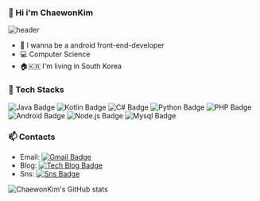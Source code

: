 ### 👋 Hi i'm ChaewonKim
![header](https://capsule-render.vercel.app/api?type=waving&color=auto&height=300&section=header&text=ChaewonKim&fontSize=90)
- 🌱   I wanna be a android front-end-developer
- 💻   Computer Science
- 🏠🇰🇷  I'm living in South Korea

### 🔧 Tech Stacks
![Java Badge](https://img.shields.io/badge/Java-orange?style=flat-square&logo=Java&logoColor=white) ![Kotlin Badge](https://img.shields.io/badge/Kotlin-blueviolet?style=flat-square&logo=Kotlin&logoColor=white) ![C# Badge](https://img.shields.io/badge/-C%23-blue?style=flat-square&logo=c#&logoColor=white) ![Python Badge](https://img.shields.io/badge/Python-darkblue?style=flat-square&logo=python&logoColor=white) ![PHP Badge](https://img.shields.io/badge/PHP-red?style=flat-square&logo=php&logoColor=white) ![Android Badge](https://img.shields.io/badge/Android-green?style=flat-square&logo=android&logoColor=white)  ![Node.js Badge](https://img.shields.io/badge/Node.js-darkgreen?style=flat-square&logo=Node.js&logoColor=white)  ![Mysql Badge](https://img.shields.io/badge/Mysql-yellow?style=flat-square&logo=mysql&logoColor=white)

### 📫 Contacts
- Email: [![Gmail Badge](https://img.shields.io/badge/Gmail-d14836?style=flat-square&logo=Gmail&logoColor=white&link=mailto:gimchaewon9870@gmail.com)](mailto:gimchaewon9870@gmail.com)
- Blog: [![Tech Blog Badge](http://img.shields.io/badge/-Tech%20blog-black?style=flat-square&logo=Blogger&logoColor=white&link=https://ch-1-page.tistory.com/)](https://ch-1-page.tistory.com/)
- Sns: [![Sns Badge](http://img.shields.io/badge/Instagram-purple?style=flat-square&logo=Instagram&logoColor=white&link=https://www.instagram.com/ch_1_98/)](https://www.instagram.com/ch_1_98/)

![ChaewonKim's GitHub stats](https://github-readme-stats.vercel.app/api?username=kch9870&&show_icons=true&theme=dracula)
